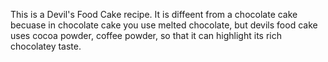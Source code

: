 This is a Devil's Food Cake recipe. It is diffeent from a chocolate cake becuase in chocolate cake you use melted chocolate, but devils food cake uses cocoa powder, coffee powder, so that it can highlight its rich chocolatey taste.